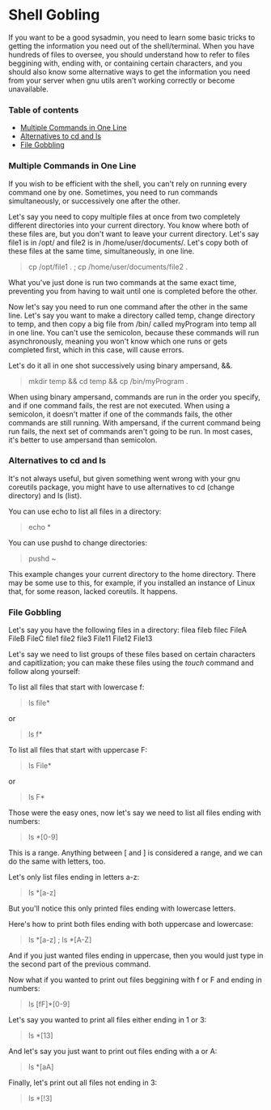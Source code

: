 # Shell Gobling
If you want to be a good sysadmin, you need to learn some basic tricks to getting the information you need out of the shell/terminal. When you have hundreds of files to oversee, you should understand how to refer to files beggining with, ending with, or containing certain characters, and you should also know some alternative ways to get the information you need from your server when gnu utils aren't working correctly or become unavailable.

### Table of contents
 - [Multiple Commands in One Line](#multiple-commands-in-one-line)
 - [Alternatives to cd and ls](#alternatives-to-cd-and-ls)
 - [File Gobbling](#file-gobbling)

### Multiple Commands in One Line
If you wish to be efficient with the shell, you can't rely on running every command one by one. Sometimes, you need to run commands simultaneously, or successively one after the other.

Let's say you need to copy multiple files at once from two completely different directories into your current directory. You know where both of these files are, but you don't want to leave your current directory. Let's say file1 is in /opt/ and file2 is in /home/user/documents/. Let's copy both of these files at the same time, simultaneously, in one line.
> cp /opt/file1 . ; cp /home/user/documents/file2 .

What you've just done is run two commands at the same exact time, preventing you from having to wait until one is completed before the other.

Now let's say you need to run one command after the other in the same line. Let's say you want to make a directory called temp, change directory to temp, and then copy a big file from /bin/ called myProgram into temp all in one line. You can't use the semicolon, because these commands will run asynchronously, meaning you won't know which one runs or gets completed first, which in this case, will cause errors.

Let's do it all in one shot successively using binary ampersand, &&.
> mkdir temp && cd temp && cp /bin/myProgram .

When using binary ampersand, commands are run in the order you specify, and if one command fails, the rest are not executed. When using a semicolon, it doesn't matter if one of the commands fails, the other commands are still running. With ampersand, if the current command being run fails, the next set of commands aren't going to be run. In most cases, it's better to use ampersand than semicolon.

### Alternatives to cd and ls
It's not always useful, but given something went wrong with your gnu coreutils package, you might have to use alternatives to cd (change directory) and ls (list).

You can use echo to list all files in a directory:
> echo *

You can use pushd to change directories:
> pushd ~

This example changes your current directory to the home directory. There may be some use to this, for example, if you installed an instance of Linux that, for some reason, lacked coreutils. It happens.

### File Gobbling
Let's say you have the following files in a directory:
filea
fileb
filec
FileA
FileB
FileC
file1
file2
file3
File11
File12
File13

Let's say we need to list groups of these files based on certain characters and capitlization; you can make these files using the *touch* command and follow along yourself:

To list all files that start with lowercase f:
> ls file*

or

> ls f*

To list all files that start with uppercase F:
> ls File*

or

> ls F*


Those were the easy ones, now let's say we need to list all files ending with numbers:
> ls *[0-9]

This is a range. Anything between [ and ] is considered a range, and we can do the same with letters, too.

Let's only list files ending in letters a-z:
> ls *[a-z]

But you'll notice this only printed files ending with lowercase letters.

Here's how to print both files ending with both uppercase and lowercase:
> ls *[a-z] ; ls *[A-Z]

And if you just wanted files ending in uppercase, then you would just type in the second part of the previous command.

Now what if you wanted to print out files beggining with f or F and ending in numbers:
> ls [fF]*[0-9]

Let's say you wanted to print all files either ending in 1 or 3:
> ls *[13]

And let's say you just want to print out files ending with a or A:
> ls *[aA]

Finally, let's print out all files not ending in 3:
> ls *[!3]


